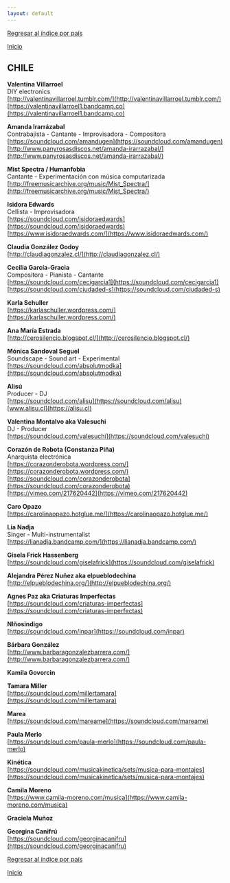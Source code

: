 ```yaml
---
layout: default
---
```


[Regresar al índice por país](./basededatos.html)  

[Inicio](./)  



## CHILE  

__Valentina Villarroel__  
DIY electronics  
[http://valentinavillarroel.tumblr.com/](http://valentinavillarroel.tumblr.com/)  
[https://valentinavillarroel1.bandcamp.co](https://valentinavillarroel1.bandcamp.co)  

__Amanda Irarrázabal__  
Contrabajista - Cantante - Improvisadora - Compositora  
[https://soundcloud.com/amandugen](https://soundcloud.com/amandugen)  
[http://www.panyrosasdiscos.net/amanda-irarrazabal/](http://www.panyrosasdiscos.net/amanda-irarrazabal/)  

__Mist Spectra / Humanfobia__  
Cantante - Experimentación con música computarizada  
[http://freemusicarchive.org/music/Mist_Spectra/](http://freemusicarchive.org/music/Mist_Spectra/)  

__Isidora Edwards__  
Cellista - Improvisadora  
[https://soundcloud.com/isidoraedwards](https://soundcloud.com/isidoraedwards)  
[https://www.isidoraedwards.com/](https://www.isidoraedwards.com/)  

__Claudia González Godoy__  
[http://claudiagonzalez.cl/](http://claudiagonzalez.cl/)  

__Cecilia García-Gracia__  
Compositora - Pianista - Cantante  
[https://soundcloud.com/cecigarcia1](https://soundcloud.com/cecigarcia1)  
[https://soundcloud.com/ciudaded-s](https://soundcloud.com/ciudaded-s)  

__Karla Schuller__  
[https://karlaschuller.wordpress.com/](https://karlaschuller.wordpress.com/)  

__Ana María Estrada__  
[http://cerosilencio.blogspot.cl/](http://cerosilencio.blogspot.cl/)  

__Mónica Sandoval Seguel__  
Soundscape - Sound art - Experimental  
[https://soundcloud.com/absolutmodka](https://soundcloud.com/absolutmodka)  

__Alisú__  
Producer - DJ  
[https://soundcloud.com/alisu](https://soundcloud.com/alisu)  
[www.alisu.cl](https://alisu.cl)  

__Valentina Montalvo aka Valesuchi__  
DJ - Producer  
[https://soundcloud.com/valesuchi](https://soundcloud.com/valesuchi)  

__Corazón de Robota (Constanza Piña)__  
Anarquista electrónica  
[https://corazonderobota.wordpress.com/](https://corazonderobota.wordpress.com/)  
[https://soundcloud.com/corazonderobota](https://soundcloud.com/corazonderobota)  
[https://vimeo.com/217620442](https://vimeo.com/217620442)  

__Caro Opazo__  
[https://carolinaopazo.hotglue.me/](https://carolinaopazo.hotglue.me/)  

__Lia Nadja__  
Singer - Multi-instrumentalist  
[https://lianadja.bandcamp.com/](https://lianadja.bandcamp.com/)  

__Gisela Frick Hassenberg__  
[https://soundcloud.com/giselafrick](https://soundcloud.com/giselafrick)  

__Alejandra Pérez Nuñez aka elpueblodechina__  
[http://elpueblodechina.org/](http://elpueblodechina.org/)  

__Agnes Paz aka Criaturas Imperfectas__  
[https://soundcloud.com/criaturas-imperfectas](https://soundcloud.com/criaturas-imperfectas)  

__NIñosindigo__  
[https://soundcloud.com/inpar](https://soundcloud.com/inpar)  

__Bárbara González__  
[http://www.barbaragonzalezbarrera.com/](http://www.barbaragonzalezbarrera.com/)  

__Kamila Govorcin__  

__Tamara Miller__  
[https://soundcloud.com/millertamara](https://soundcloud.com/millertamara)  

__Marea__  
[https://soundcloud.com/mareame](https://soundcloud.com/mareame)  

__Paula Merlo__  
[https://soundcloud.com/paula-merlo](https://soundcloud.com/paula-merlo)  

__Kinética__  
[https://soundcloud.com/musicakinetica/sets/musica-para-montajes](https://soundcloud.com/musicakinetica/sets/musica-para-montajes)  

__Camila Moreno__  
[https://www.camila-moreno.com/musica](https://www.camila-moreno.com/musica)  

__Graciela Muñoz__  

__Georgina Canifrú__  
[https://soundcloud.com/georginacanifru](https://soundcloud.com/georginacanifru)  






[Regresar al índice por país](./basededatos.html)  

[Inicio](./)  
